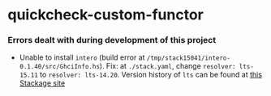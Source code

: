 # quickcheck-custom-functor

### Errors dealt with during development of this project

- Unable to install `intero` (build error at `/tmp/stack15041/intero-0.1.40/src/GhciInfo.hs`). Fix: at `./stack.yaml`, change `resolver: lts-15.11` to `resolver: lts-14.20`. Version history of `lts` can be found at [this Stackage site](https://www.stackage.org/diff/lts-14.20/lts-15.11)

